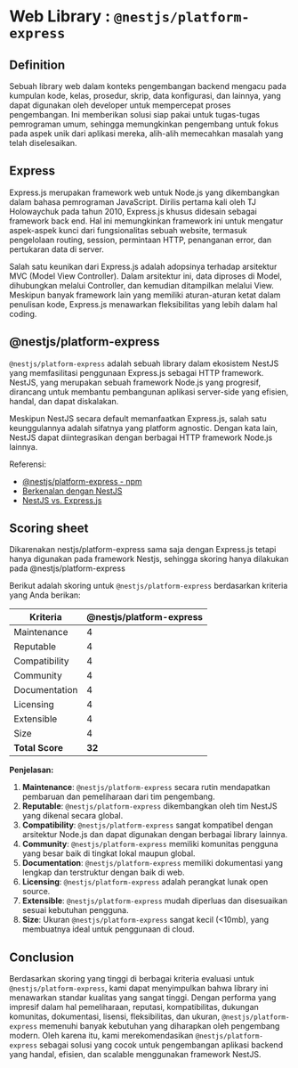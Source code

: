 # Web Library : `@nestjs/platform-express`

## Definition
Sebuah library web dalam konteks pengembangan backend mengacu pada kumpulan kode, kelas, prosedur, skrip, data konfigurasi, dan lainnya, yang dapat digunakan oleh developer untuk mempercepat proses pengembangan.  Ini memberikan solusi siap pakai untuk tugas-tugas pemrograman umum, sehingga memungkinkan pengembang untuk fokus pada aspek unik dari aplikasi mereka, alih-alih memecahkan masalah yang telah diselesaikan.

## Express
Express.js merupakan framework web untuk Node.js yang dikembangkan dalam bahasa pemrograman JavaScript. Dirilis pertama kali oleh TJ Holowaychuk pada tahun 2010, Express.js khusus didesain sebagai framework back end. Hal ini memungkinkan framework ini untuk mengatur aspek-aspek kunci dari fungsionalitas sebuah website, termasuk pengelolaan routing, session, permintaan HTTP, penanganan error, dan pertukaran data di server.

Salah satu keunikan dari Express.js adalah adopsinya terhadap arsitektur MVC (Model View Controller). Dalam arsitektur ini, data diproses di Model, dihubungkan melalui Controller, dan kemudian ditampilkan melalui View. Meskipun banyak framework lain yang memiliki aturan-aturan ketat dalam penulisan kode, Express.js menawarkan fleksibilitas yang lebih dalam hal coding.
## @nestjs/platform-express
`@nestjs/platform-express` adalah sebuah library dalam ekosistem NestJS yang memfasilitasi penggunaan Express.js sebagai HTTP framework. NestJS, yang merupakan sebuah framework Node.js yang progresif, dirancang untuk membantu pembangunan aplikasi server-side yang efisien, handal, dan dapat diskalakan.

Meskipun NestJS secara default memanfaatkan Express.js, salah satu keunggulannya adalah sifatnya yang platform agnostic. Dengan kata lain, NestJS dapat diintegrasikan dengan berbagai HTTP framework Node.js lainnya.


Referensi:
- [@nestjs/platform-express - npm](https://www.npmjs.com/package/@nestjs/platform-express)
- [Berkenalan dengan NestJS](https://medium.com/@ahmadarif/berkenalan-dengan-nestjs-e9c628b7194)
- [NestJS vs. Express.js](https://blog.logrocket.com/nestjs-vs-express-js/)

## Scoring sheet
Dikarenakan nestjs/platform-express sama saja dengan Express.js tetapi hanya digunakan pada framework Nestjs, sehingga skoring hanya dilakukan pada @nestjs/platform-express

Berikut adalah skoring untuk `@nestjs/platform-express` berdasarkan kriteria yang Anda berikan:


| Kriteria          | @nestjs/platform-express   |
|-------------------|----------|
| Maintenance       | 4        |
| Reputable         | 4        |
| Compatibility     | 4        |
| Community         | 4        |
| Documentation     | 4        |
| Licensing         | 4        |
| Extensible        | 4        |
| Size              | 4        |
| **Total Score**       | **32**       | 

**Penjelasan:**
1. **Maintenance**: `@nestjs/platform-express` secara rutin mendapatkan pembaruan dan pemeliharaan dari tim pengembang.
2. **Reputable**: `@nestjs/platform-express` dikembangkan oleh tim NestJS yang dikenal secara global.
3. **Compatibility**: `@nestjs/platform-express` sangat kompatibel dengan arsitektur Node.js dan dapat digunakan dengan berbagai library lainnya.
4. **Community**: `@nestjs/platform-express` memiliki komunitas pengguna yang besar baik di tingkat lokal maupun global.
5. **Documentation**: `@nestjs/platform-express` memiliki dokumentasi yang lengkap dan terstruktur dengan baik di web.
6. **Licensing**: `@nestjs/platform-express` adalah perangkat lunak open source.
7. **Extensible**: `@nestjs/platform-express` mudah diperluas dan disesuaikan sesuai kebutuhan pengguna.
8. **Size**: Ukuran `@nestjs/platform-express` sangat kecil (<10mb), yang membuatnya ideal untuk penggunaan di cloud.


## Conclusion

Berdasarkan skoring yang tinggi di berbagai kriteria evaluasi untuk `@nestjs/platform-express`, kami dapat menyimpulkan bahwa library ini menawarkan standar kualitas yang sangat tinggi. Dengan performa yang impresif dalam hal pemeliharaan, reputasi, kompatibilitas, dukungan komunitas, dokumentasi, lisensi, fleksibilitas, dan ukuran, `@nestjs/platform-express` memenuhi banyak kebutuhan yang diharapkan oleh pengembang modern. Oleh karena itu, kami merekomendasikan `@nestjs/platform-express` sebagai solusi yang cocok untuk pengembangan aplikasi backend yang handal, efisien, dan scalable menggunakan framework NestJS.